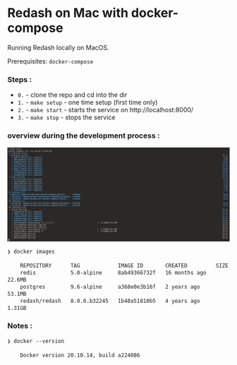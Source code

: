 # Redash on Mac with docker-compose

Running Redash locally on MacOS.

Prerequisites: `docker-compose`

### Steps :

- `0.` -  clone the repo and cd into the dir
- `1.` -  `make setup` - one time setup (first time only)
- `2.` -  `make start` - starts the service on http://localhost:8000/
- `3.` -  `make stop` - stops the service

### overview during the development process :

<p align="center">
    <img src="./gambar-petunjuk/ss_step_1.png" alt="ss_step" style="display: block; margin: 0 auto;">
</p>

    ❯ docker images

        REPOSITORY      TAG            IMAGE ID       CREATED         SIZE
        redis           5.0-alpine     8ab49366732f   16 months ago   22.6MB
        postgres        9.6-alpine     a368e0e3b16f   2 years ago     53.1MB
        redash/redash   8.0.0.b32245   1b48a51810b5   4 years ago     1.31GB

### Notes : 

    ❯ docker --version

        Docker version 20.10.14, build a224086